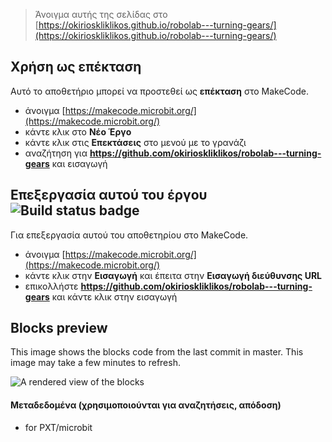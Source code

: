 
> Άνοιγμα αυτής της σελίδας στο [https://okirioskliklikos.github.io/robolab---turning-gears/](https://okirioskliklikos.github.io/robolab---turning-gears/)

## Χρήση ως επέκταση

Αυτό το αποθετήριο μπορεί να προστεθεί ως **επέκταση** στο MakeCode.

* άνοιγμα [https://makecode.microbit.org/](https://makecode.microbit.org/)
* κάντε κλικ στο **Νέο Έργο**
* κάντε κλικ στις **Επεκτάσεις** στο μενού με το γρανάζι
* αναζήτηση για **https://github.com/okirioskliklikos/robolab---turning-gears** και εισαγωγή

## Επεξεργασία αυτού του έργου ![Build status badge](https://github.com/okirioskliklikos/robolab---turning-gears/workflows/MakeCode/badge.svg)

Για επεξεργασία αυτού του αποθετηρίου στο MakeCode.

* άνοιγμα [https://makecode.microbit.org/](https://makecode.microbit.org/)
* κάντε κλικ στην **Εισαγωγή** και έπειτα στην **Εισαγωγή διεύθυνσης URL**
* επικολλήστε **https://github.com/okirioskliklikos/robolab---turning-gears** και κάντε κλικ στην εισαγωγή

## Blocks preview

This image shows the blocks code from the last commit in master.
This image may take a few minutes to refresh.

![A rendered view of the blocks](https://github.com/okirioskliklikos/robolab---turning-gears/raw/master/.github/makecode/blocks.png)

#### Μεταδεδομένα (χρησιμοποιούνται για αναζητήσεις, απόδοση)

* for PXT/microbit
<script src="https://makecode.com/gh-pages-embed.js"></script><script>makeCodeRender("{{ site.makecode.home_url }}", "{{ site.github.owner_name }}/{{ site.github.repository_name }}");</script>
